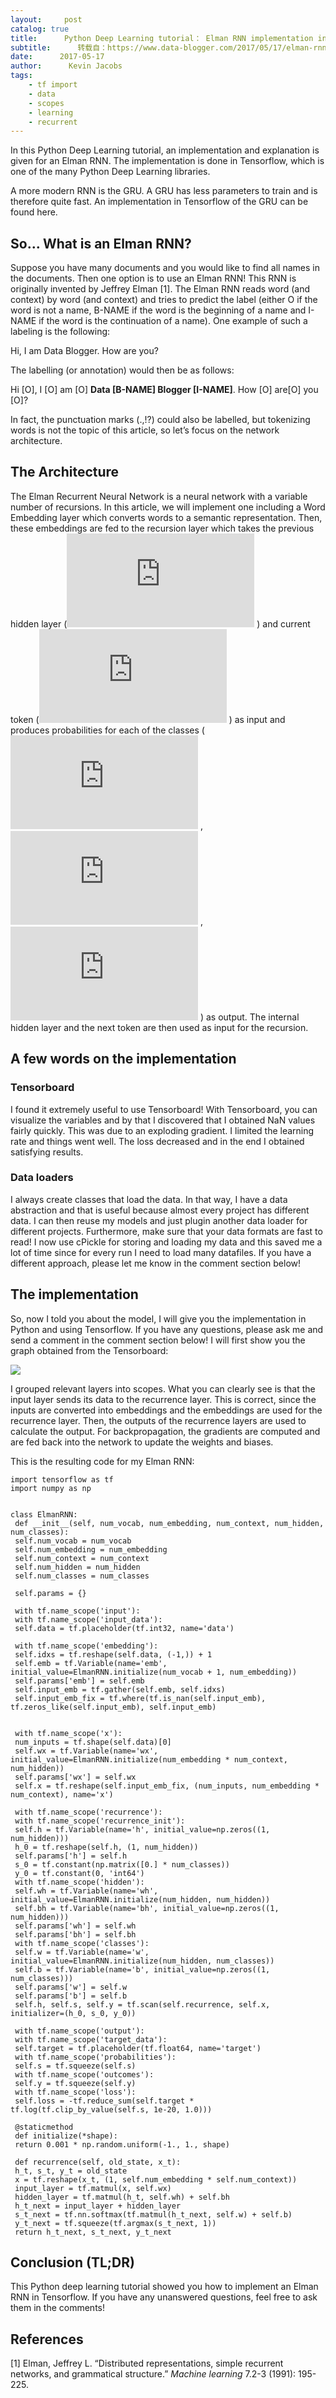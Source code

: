 ```yaml
---
layout:     post
catalog: true
title:      Python Deep Learning tutorial： Elman RNN implementation in Tensorflow
subtitle:      转载自：https://www.data-blogger.com/2017/05/17/elman-rnn-implementation-in-tensorflow/
date:      2017-05-17
author:      Kevin Jacobs
tags:
    - tf import
    - data
    - scopes
    - learning
    - recurrent
---
```


In this Python Deep Learning tutorial, an implementation and explanation is given for an Elman RNN. The implementation is done in Tensorflow, which is one of the many Python Deep Learning libraries.

A more modern RNN is the GRU. A GRU has less parameters to train and is therefore quite fast. An implementation in Tensorflow of the GRU can be found here.



## So… What is an Elman RNN?

Suppose you have many documents and you would like to find all names in the documents. Then one option is to use an Elman RNN! This RNN is originally invented by Jeffrey Elman [1]. The Elman RNN reads word (and context) by word (and context) and tries to predict the label (either O if the word is not a name, B-NAME if the word is the beginning of a name and I-NAME if the word is the continuation of a name). One example of such a labeling is the following:

Hi, I am Data Blogger. How are you?

The labelling (or annotation) would then be as follows:

Hi [O], I [O] am [O] **Data [B-NAME] Blogger [I-NAME]**. How [O] are[O] you [O]?

In fact, the punctuation marks (.,!?) could also be labelled, but tokenizing words is not the topic of this article, so let’s focus on the network architecture.

## The Architecture

The Elman Recurrent Neural Network is a neural network with a variable number of recursions. In this article, we will implement one including a Word Embedding layer which converts words to a semantic representation. Then, these embeddings are fed to the recursion layer which takes the previous hidden layer (![](https://s0.wp.com/latex.php?latex=h_%7Bt-1%7D&bg=ffffff&fg=000&s=0)
) and current token (![](https://s0.wp.com/latex.php?latex=x_t&bg=ffffff&fg=000&s=0)
) as input and produces probabilities for each of the classes (![](https://s0.wp.com/latex.php?latex=p%28O%29&bg=ffffff&fg=000&s=0)
, ![](https://s0.wp.com/latex.php?latex=p%28B-NAME%29&bg=ffffff&fg=000&s=0)
, ![](https://s0.wp.com/latex.php?latex=p%28I-NAME%29&bg=ffffff&fg=000&s=0)
) as output. The internal hidden layer and the next token are then used as input for the recursion.

 

## A few words on the implementation

### Tensorboard

I found it extremely useful to use Tensorboard! With Tensorboard, you can visualize the variables and by that I discovered that I obtained NaN values fairly quickly. This was due to an exploding gradient. I limited the learning rate and things went well. The loss decreased and in the end I obtained satisfying results.

### Data loaders

I always create classes that load the data. In that way, I have a data abstraction and that is useful because almost every project has different data. I can then reuse my models and just plugin another data loader for different projects. Furthermore, make sure that your data formats are fast to read! I now use cPickle for storing and loading my data and this saved me a lot of time since for every run I need to load many datafiles. If you have a different approach, please let me know in the comment section below!

## The implementation

So, now I told you about the model, I will give you the implementation in Python and using Tensorflow. If you have any questions, please ask me and send a comment in the comment section below! I will first show you the graph obtained from the Tensorboard:

![](https://www.data-blogger.com/wp-content/uploads/2017/05/graph-1-768x383.png)


I grouped relevant layers into scopes. What you can clearly see is that the input layer sends its data to the recurrence layer. This is correct, since the inputs are converted into embeddings and the embeddings are used for the recurrence layer. Then, the outputs of the recurrence layers are used to calculate the output. For backpropagation, the gradients are computed and are fed back into the network to update the weights and biases.

This is the resulting code for my Elman RNN:

```
import tensorflow as tf
import numpy as np


class ElmanRNN:
 def __init__(self, num_vocab, num_embedding, num_context, num_hidden, num_classes):
 self.num_vocab = num_vocab
 self.num_embedding = num_embedding
 self.num_context = num_context
 self.num_hidden = num_hidden
 self.num_classes = num_classes

 self.params = {}

 with tf.name_scope('input'):
 with tf.name_scope('input_data'):
 self.data = tf.placeholder(tf.int32, name='data')

 with tf.name_scope('embedding'):
 self.idxs = tf.reshape(self.data, (-1,)) + 1
 self.emb = tf.Variable(name='emb', initial_value=ElmanRNN.initialize(num_vocab + 1, num_embedding))
 self.params['emb'] = self.emb
 self.input_emb = tf.gather(self.emb, self.idxs)
 self.input_emb_fix = tf.where(tf.is_nan(self.input_emb), tf.zeros_like(self.input_emb), self.input_emb)


 with tf.name_scope('x'):
 num_inputs = tf.shape(self.data)[0]
 self.wx = tf.Variable(name='wx', initial_value=ElmanRNN.initialize(num_embedding * num_context, num_hidden))
 self.params['wx'] = self.wx
 self.x = tf.reshape(self.input_emb_fix, (num_inputs, num_embedding * num_context), name='x')

 with tf.name_scope('recurrence'):
 with tf.name_scope('recurrence_init'):
 self.h = tf.Variable(name='h', initial_value=np.zeros((1, num_hidden)))
 h_0 = tf.reshape(self.h, (1, num_hidden))
 self.params['h'] = self.h
 s_0 = tf.constant(np.matrix([0.] * num_classes))
 y_0 = tf.constant(0, 'int64')
 with tf.name_scope('hidden'):
 self.wh = tf.Variable(name='wh', initial_value=ElmanRNN.initialize(num_hidden, num_hidden))
 self.bh = tf.Variable(name='bh', initial_value=np.zeros((1, num_hidden)))
 self.params['wh'] = self.wh
 self.params['bh'] = self.bh
 with tf.name_scope('classes'):
 self.w = tf.Variable(name='w', initial_value=ElmanRNN.initialize(num_hidden, num_classes))
 self.b = tf.Variable(name='b', initial_value=np.zeros((1, num_classes)))
 self.params['w'] = self.w
 self.params['b'] = self.b
 self.h, self.s, self.y = tf.scan(self.recurrence, self.x, initializer=(h_0, s_0, y_0))

 with tf.name_scope('output'):
 with tf.name_scope('target_data'):
 self.target = tf.placeholder(tf.float64, name='target')
 with tf.name_scope('probabilities'):
 self.s = tf.squeeze(self.s)
 with tf.name_scope('outcomes'):
 self.y = tf.squeeze(self.y)
 with tf.name_scope('loss'):
 self.loss = -tf.reduce_sum(self.target * tf.log(tf.clip_by_value(self.s, 1e-20, 1.0)))

 @staticmethod
 def initialize(*shape):
 return 0.001 * np.random.uniform(-1., 1., shape)

 def recurrence(self, old_state, x_t):
 h_t, s_t, y_t = old_state
 x = tf.reshape(x_t, (1, self.num_embedding * self.num_context))
 input_layer = tf.matmul(x, self.wx)
 hidden_layer = tf.matmul(h_t, self.wh) + self.bh
 h_t_next = input_layer + hidden_layer
 s_t_next = tf.nn.softmax(tf.matmul(h_t_next, self.w) + self.b)
 y_t_next = tf.squeeze(tf.argmax(s_t_next, 1))
 return h_t_next, s_t_next, y_t_next
```



## Conclusion (TL;DR)

This Python deep learning tutorial showed you how to implement an Elman RNN in Tensorflow. If you have any unanswered questions, feel free to ask them in the comments!

## References

[1] Elman, Jeffrey L. “Distributed representations, simple recurrent networks, and grammatical structure.” *Machine learning* 7.2-3 (1991): 195-225.

 
